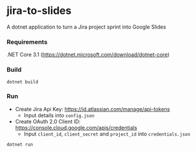 # jira-to-slides
A dotnet application to turn a Jira project sprint into Google Slides

### Requirements
.NET Core 3.1 (https://dotnet.microsoft.com/download/dotnet-core)

### Build

```
dotnet build
```

### Run

- Create Jira Api Key: https://id.atlassian.com/manage/api-tokens
  - Input details into `config.json`
- Create OAuth 2.0 Client ID: https://console.cloud.google.com/apis/credentials
  - Input `client_id`, `client_secret` and `project_id` into `credentials.json`
  
```
dotnet run
```
